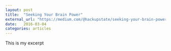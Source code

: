 ```yaml
---
layout: post
title:  "Seeking Your Brain Power"
external_url: "https://medium.com/@hackupstate/seeking-your-brain-power-19bab4c9fab9#.nbbsk08br"
date:   2016-03-04
categories: articles
---
```


This is my excerpt